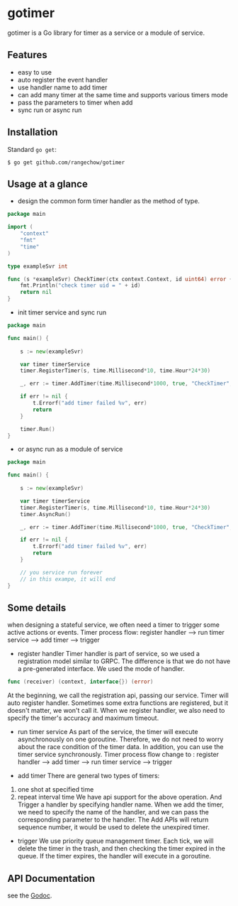 
# gotimer

gotimer is a Go library for timer as a service or a module of service.

## Features

* easy to use
* auto register the event handler
* use handler name to add timer
* can add many timer at the same time and supports various timers mode
* pass the parameters to timer when add
* sync run or async run

## Installation

Standard `go get`:

```
$ go get github.com/rangechow/gotimer
```

## Usage at a glance

* design the common form timer handler as the method of type.

```go
package main

import (
    "context"
    "fmt"
    "time"
)

type exampleSvr int

func (s *exampleSvr) CheckTimer(ctx context.Context, id uint64) error {
    fmt.Println("check timer uid = " + id)
    return nil
}

```

* init timer service and sync run

```go
package main

func main() {
    
    s := new(exampleSvr)

    var timer timerService
    timer.RegisterTimer(s, time.Millisecond*10, time.Hour*24*30)

    _, err := timer.AddTimer(time.Millisecond*1000, true, "CheckTimer", 10001)

    if err != nil {
        t.Errorf("add timer failed %v", err)
        return
    }

    timer.Run()
}


```

* or async run as a module of service

```go
package main

func main() {
    
    s := new(exampleSvr)

    var timer timerService
    timer.RegisterTimer(s, time.Millisecond*10, time.Hour*24*30)
    timer.AsyncRun()

    _, err := timer.AddTimer(time.Millisecond*1000, true, "CheckTimer", 10001)

    if err != nil {
        t.Errorf("add timer failed %v", err)
        return
    }

    // you service run forever
    // in this exampe, it will end
}


```

## Some details

when designing a stateful service, we often need a timer to trigger some active actions or events.
Timer process flow: register handler --> run timer service --> add timer --> trigger 

* register handler
Timer handler is part of service, so we used a registration model similar to GRPC.
The difference is that we do not have a pre-generated interface.
We used the mode of handler.
```go 
func (receiver) (context, interface{}) (error)
```
At the beginning, we call the registration api, passing our service.
Timer will auto register handler. 
Sometimes some extra functions are registered, but it doesn't matter, we won't call it.
When we register handler, we also need to specify the timer's accuracy and maximum timeout.

* run timer service
As part of the service, the timer will execute asynchronously on one goroutine.
Therefore, we do not need to worry about the race condition of the timer data.
In addition, you can use the timer service synchronously.
Timer process flow change to : register handler --> add timer --> run timer service --> trigger

* add timer
There are general two types of timers:
1.  one shot at specified time
2.  repeat interval time
We have api support for the above operation.
And Trigger a handler by specifying handler name.
When we add the timer, we need to specify the name of the handler, and we can pass the corresponding parameter to the handler.
The Add APIs will return sequence number, it would be used to delete the unexpired timer.

* trigger
We use priority queue management timer.
Each tick, we will delete the timer in the trash, and then checking the timer expired in the queue.
If the timer expires, the handler will execute in a goroutine.

## API Documentation

see the [Godoc](http://godoc.org/github.com/rangechow/gotimer).


